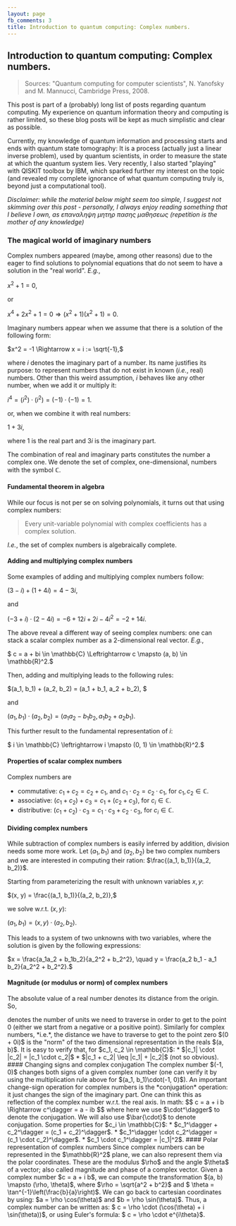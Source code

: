 ```yaml
---
layout: page
fb_comments: 3
title: Introduction to quantum computing: Complex numbers.
---
```


## **Introduction to quantum computing: Complex numbers.**

> Sources: "Quantum computing for computer scientists", N. Yanofsky and M. Mannucci, Cambridge Press, 2008.


This post is part of a (probably) long list of posts regarding quantum computing. My experience on quantum information theory and computing is rather limited, so these blog posts will be kept as much simplistic and clear as possible.

Currently, my knowledge of quantum information and processing starts and ends with quantum state tomography: It is a process (actually just a linear inverse problem), used by quantum scientists, in order to measure the state at which the quantum system lies. Very recently, I also started "playing" with QISKIT toolbox by IBM, which sparked further my interest on the topic (and revealed my complete ignorance of what quantum computing truly is, beyond just a computational tool).

*Disclaimer: while the material below might seem too simple, I suggest not skimming over this post - personally, I always enjoy reading something that I believe I own, as επαναληψη μητηρ πασης μαθησεως (repetition is the mother of any knowledge)*

### **The magical world of imaginary numbers**

Complex numbers appeared (maybe, among other reasons) due to the eager to find solutions to polynomial equations that do not seem to have a solution in the "real world". *E.g.*, 

$x^2 + 1 = 0,$

or 

$x^4 + 2x^2 + 1 = 0 \Rightarrow (x^2 + 1)(x^2 + 1) = 0.$

Imaginary numbers appear when we assume that there is a solution of the following form:

$x^2 = -1 \Rightarrow x = i := \sqrt{-1},$

where $i$ denotes the imaginary part of a number. Its name justifies its purpose: to represent numbers that do not exist in known (*i.e.*, real) numbers. Other than this weird assumption, $i$ behaves like any other number, when we add it or multiply it:

$i^4 = (i^2) \cdot (i^2) = (-1) \cdot (-1) = 1.$

or, when we combine it with real numbers:

$1 + 3i$, 

where 1 is the real part and $3i$ is the imaginary part.

The combination of real and imaginary parts constitutes the number a complex one. We denote the set of complex, one-dimensional, numbers with the symbol $\mathbb{C}$.

#### **Fundamental theorem in algebra**

While our focus is not per se on solving polynomials, it turns out that using complex numbers:
> Every unit-variable polynomial with complex coefficients has a complex solution.

*I.e.*, the set of complex numbers is algebraically complete.

#### **Adding and multiplying complex numbers**

Some examples of adding and multiplying complex numbers follow:

$(3 - i) + (1 + 4i) = 4 - 3i,$

and 

$(-3 + i) \cdot (2 - 4i) = -6 + 12i + 2i -4i^2 = -2 + 14i.$

The above reveal a different way of seeing complex numbers: one can stack a scalar complex number as a 2-dimensional real vector. *E.g.*, 

$ c = a + bi \in \mathbb{C} \Leftrightarrow c \mapsto (a, b) \in \mathbb{R}^2.$

Then, adding and multiplying leads to the following rules:

$(a_1, b_1) + (a_2, b_2) = (a_1 + b_1, a_2 + b_2), $

and 

$(a_1, b_1) \cdot (a_2, b_2) = (a_1a_2 - b_1b_2, a_1b_2 + a_2b_1).$

This further result to the fundamental representation of $i$:

$ i \in \mathbb{C} \leftrightarrow i \mapsto (0, 1) \in \mathbb{R}^2.$

#### **Properties of scalar complex numbers**

Complex numbers are 

* commutative: $c_1 + c_2 = c_2 + c_1$, and $c_1 \cdot c_2 = c_2 \cdot c_1$, for $c_1, c_2 \in \mathbb{C}$.
* associative: $(c_1 + c_2) + c_3 = c_1 + (c_2 + c_3)$, for $c_i \in \mathbb{C}$.
* distributive: $(c_1 + c_2) \cdot c_3 = c_1 \cdot c_3 + c_2 \cdot c_3$, for $c_i \in \mathbb{C}$.

#### **Dividing complex numbers**

While subtraction of complex numbers is easily inferred by addition, division needs some more work. Let $(a_1, b_1)$ and $(a_2, b_2)$ be two complex numbers and we are interested in computing their ration: $\frac{(a_1, b_1)}{(a_2, b_2)}$.

Starting from parameterizing the result with unknown variables $x, y$:

$(x, y) = \frac{(a_1, b_1)}{(a_2, b_2)},$

we solve w.r.t. $(x, y)$:

$(a_1, b_1) = (x, y) \cdot (a_2, b_2)$.

This leads to a system of two unknowns with two variables, where the solution is given by the following expressions:

$x = \frac{a_1a_2 + b_1b_2}{a_2^2 + b_2^2}, \quad 
y = \frac{a_2 b_1 - a_1 b_2}{a_2^2 + b_2^2}.$

#### **Magnitude (or modulus or norm) of complex numbers**

The absolute value of a real number denotes its distance from the origin. 
So, 

<!--$|a| := \sqrt{a^2}$ --!>

denotes the number of units we need to traverse in order 
to get to the point 0 (either we start from a negative or a positive point). 
Similarly for complex numbers, 

<!--$|a + ib| := \sqrt{a^2 + b^2},$--!>

*i.e.*, the distance we have to traverse to get to the point zero $(0 + 0i)$ is the "norm" of the two dimensional representation in the reals $(a, b)$.

It is easy to verify that, for $c_1, c_2 \in \mathbb{C}$:

* $|c_1| \cdot |c_2| = |c_1 \cdot c_2|$
* $|c_1 + c_2| \leq |c_1| + |c_2|$ (not so obvious).

#### Changing signs and complex conjugation

The complex number $(-1, 0)$ changes both signs of a given complex number (one can verify it by using the multiplication rule above for $(a_1, b_1)\cdot(-1, 0)$).

An important change-sign operation for complex numbers is the *conjugation* operation: it just changes the sign of the imaginary part.
One can think this as reflection of the complex number w.r.t. the real axis. In math:

$$
c = a + i b \Rightarrow c^\dagger = a - ib
$$

where here we use $\cdot^\dagger$ to denote the conjugation.
We will also use $\bar{\cdot}$ to denote conjugation.

Some properties for $c_i \in \mathbb{C}$:

* $c_1^\dagger + c_2^\dagger = (c_1 + c_2)^\dagger$.
* $c_1^\dagger \cdot c_2^\dagger = (c_1 \cdot c_2)^\dagger$.
* $c_1 \cdot c_1^\dagger = |c_1|^2$.

#### Polar representation of complex numbers

Since complex numbers can be represented in the $\mathbb{R}^2$ plane, we can also represent them via the polar coordinates. 
These are the modulus $\rho$ and the angle $\theta$ of a vector; also called magnitude and phase of a complex vector.

Given a complex number $c = a + i b$, we can compute the transformation $(a, b) \mapsto (\rho, \theta)$, where $\rho = \sqrt{a^2 + b^2}$ and $ \theta = \tan^{-1}\left(\frac{b}{a}\right)$. We can go back to cartesian coordinates by using: $a = \rho \cos(\theta)$ and $b = \rho \sin(\theta)$.
Thus, a complex number can be written as:

$ c = \rho \cdot (\cos(\theta) + i \sin(\theta))$,

or using Euler's formula:

$ c = \rho \cdot e^{i\theta}$.

